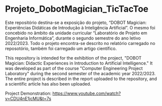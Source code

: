 # Projeto_DobotMagician_TicTacToe

Este repositório destina-se a exposição do projeto, “DOBOT Magician: Experiências Didáticas de Introdução à Inteligência Artificial”. O mesmo foi concebido no âmbito da unidade curricular “Laboratório de Projeto em Engenharia Informática”, durante o segundo semestre do ano letivo 2022/2023. 
Todo o projeto encontra-se descrito no relatório carregado no reposotório, também foi carregado um artigo científico. 

This repository is intended for the exhibition of the project, "DOBOT Magician: Didactic Experiences in Introduction to Artificial Intelligence." It was developed as part of the course "Computer Engineering Project Laboratory" during the second semester of the academic year 2022/2023.
The entire project is described in the report uploaded to the repository, and a scientific article has also been uploaded.

Project Demonstration: https://www.youtube.com/watch?v=CDU4nE1jcMU&t=7s
